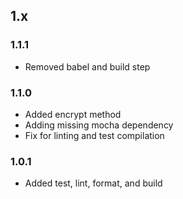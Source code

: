 ## 1.x

### 1.1.1

* Removed babel and build step

### 1.1.0

* Added encrypt method
* Adding missing mocha dependency
* Fix for linting and test compilation

### 1.0.1

* Added test, lint, format, and build